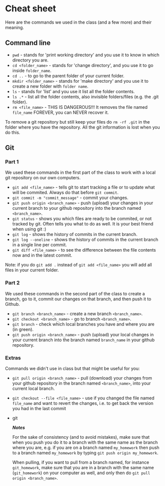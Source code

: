 # Cheat sheet

Here are the commands we used in the class (and a few more) and their meaning.

## Command line

- `pwd` - stands for 'print working directory' and you use it to know in which directory you are.
- `cd <folder_name>` - stands for 'change directory', and you use it to go inside `folder_name`.
- `cd ..` - to go to the parent folder of your current folder.
- `mkdir <folder_name>` - stands for 'make directory' and you use it to create a new folder with `folder name`.
- `ls` - stands for 'list' and you use it list all the folder contents.
- `ls .*` - list all the folder contents, also invisible folders/files (e.g. the .git folder).
- `rm <file_name>` - THIS IS DANGEROUS!!! It removes the file named `file_name` FOREVER, you can NEVER recover it.

To remove a git repository but still keep your files do `rm -rf .git` in the folder where you have the repository. All the git information is lost when you do this.

## Git

### Part 1

We used these commands in the first part of the class to work with a local git repository on our own computers.

- `git add <file_name>` - tells git to start tracking a file or to update what will be commited. Always do that before `git commit`.
- `git commit -m "commit_message"` - commit your changes.
- `git push origin <branch_name>` - push (upload) your changes in your current branch to your github repository into the branch named `<branch_name>`.
- `git status` - shows you which files are ready to be commited, or not tracked by git. Often tells you what to do as well. It is your best friend when using git :)
- `git log` - shows the history of commits in the current branch.
- `git log --oneline` - shows the history of commits in the current branch in a single line per commit.
- `git diff <file_name>` - to see the difference between the file contents now and in the latest commit.

Note: if you do `git add .` instead of `git add <file_name>` you will add all files in your current folder.

### Part 2

We used these commands in the second part of the class to create a branch, go to it, commit our changes on that branch, and then push it to Github.

- `git branch <branch_name>` - create a new branch `<branch_name>`.
- `git checkout <branch_name>` - go to branch `<branch_name>`.
- `git branch` - check which local branches you have and where you are (in green).
- `git push origin <branch_name>` - push (upload) your local changes in your current branch into the branch named `branch_name` in your github repository.

### Extras

Commands we didn't use in class but that might be useful for you:

- `git pull origin <branch_name>` - pull (download) your changes from your github repository in the branch named `<branch_name>`, into your current local branch.
- `git checkout --file <file_name>` - use if you changed the file named `file_name` and want to revert the changes, i.e. to get back the version you had in the last commit
- git

  **_Notes_**

  For the sake of consistency (and to avoid mistakes), make sure that when you push you do it to a branch with the same name as the branch where you are, e.g. if you are on a branch named `my_homework` then push to a branch named `my_homework` by typing `git push origin my_homework`.

  When pulling, if you want to pull from a branch named, for instance `git_homework`, make sure that you are in a branch with the same name (`git_homework`) on your computer as well, and only then do `git pull origin <branch_name>`.
